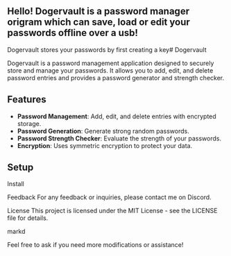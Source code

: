 Hello! Dogervault is a password manager origram which can save, load or edit your passwords offline over a usb!
-------------------------------------------------------------------------------------------------------------
Dogervault stores your passwords by first creating a key# Dogervault

Dogervault is a password management application designed to securely store and manage your passwords. It allows you to add, edit, and delete password entries and provides a password generator and strength checker.

## Features

- **Password Management**: Add, edit, and delete entries with encrypted storage.
- **Password Generation**: Generate strong random passwords.
- **Password Strength Checker**: Evaluate the strength of your passwords.
- **Encryption**: Uses symmetric encryption to protect your data.

## Setup
Install 

Feedback
For any feedback or inquiries, please contact me on Discord.

License
This project is licensed under the MIT License - see the LICENSE file for details.

markd

Feel free to ask if you need more modifications or assistance!
